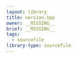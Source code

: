 ```yaml
---
layout: library
title: version.hpp
owner: __MISSING__
brief: __MISSING__
tags:
  - sourcefile
library-type: sourcefile
---
```


